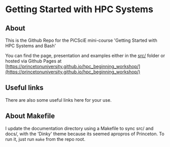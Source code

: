 # Getting Started with HPC Systems


## About
This is the Github Repo for the PiCSciE mini-course 'Getting Started with
HPC Systems and Bash'

You can find the page, presentation and examples either in the [src/](src/) folder
or hosted via Github Pages at [https://princetonuniversity.github.io/hpc_beginning_workshop/](https://princetonuniversity.github.io/hpc_beginning_workshop/)

## Useful links
There are also some useful links here for your use.

## About Makefile
I update the documentation directory using a Makefile to sync src/ and docs/, with
the 'Dinky' theme because its seemed apropros of Princeton. To run it, just run
`make` from the repo root.
